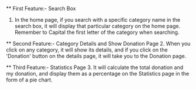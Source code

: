 ** First Feature:- Search Box
 1. In the home page, if you search with a specific category name in the search box, it will display that particular category on the home page. Remember to Capital the first letter of the category when searching.


** Second Feature:- Category Details and Show Donation Page
2. When you click on any category, it will show its details, and if you click on the 'Donation' button on the details page, it will take you to the Donation page.

** Third Feature:- Statistics Page
3. It will calculate the total donation and my donation, and display them as a percentage on the Statistics page in the form of a pie chart.